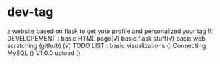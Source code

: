 # dev-tag
a website based on flask to get your profile and personalized your tag !!!
DEVELOPEMENT : 
basic HTML page(√)
basic flask stuff(√)
basic web scratching (github) (√)
TODO LIST :
basic visualizations ()
Connecting MySQL ()
V1.0.0 upload ()
